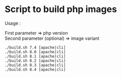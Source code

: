 # Script to build php images

Usage :

First parameter => php version  
Second parameter (optional) => image variant

```shell
./build.sh 7.4 [apache|cli]
./build.sh 8.0 [apache|cli]
./build.sh 8.1 [apache|cli]
./build.sh 8.2 [apache|cli]
./build.sh 8.3 [apache|cli]
./build.sh 8.4 [apache|cli]
```
